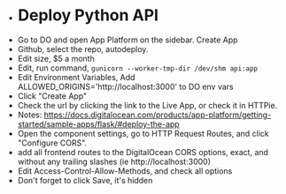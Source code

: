* # Deploy Python API
* Go to DO and open App Platform on the sidebar. Create App
* Github, select the repo, autodeploy.
* Edit size, $5 a month
* Edit, run command, `gunicorn --worker-tmp-dir /dev/shm api:app`
* Edit Environment Variables,  Add ALLOWED_ORIGINS='http://localhost:3000' to DO env vars
* Click "Create App"
* Check the url by clicking the link to the Live App, or check it in HTTPie.
* Notes: https://docs.digitalocean.com/products/app-platform/getting-started/sample-apps/flask/#deploy-the-app
* Open the component settings, go to HTTP Request Routes, and click "Configure CORS".
* add all frontend routes to the DigitalOcean CORS options, exact, and without any trailing slashes (ie http://localhost:3000)
* Edit Access-Control-Allow-Methods, and check all options
* Don't forget to click Save, it's hidden